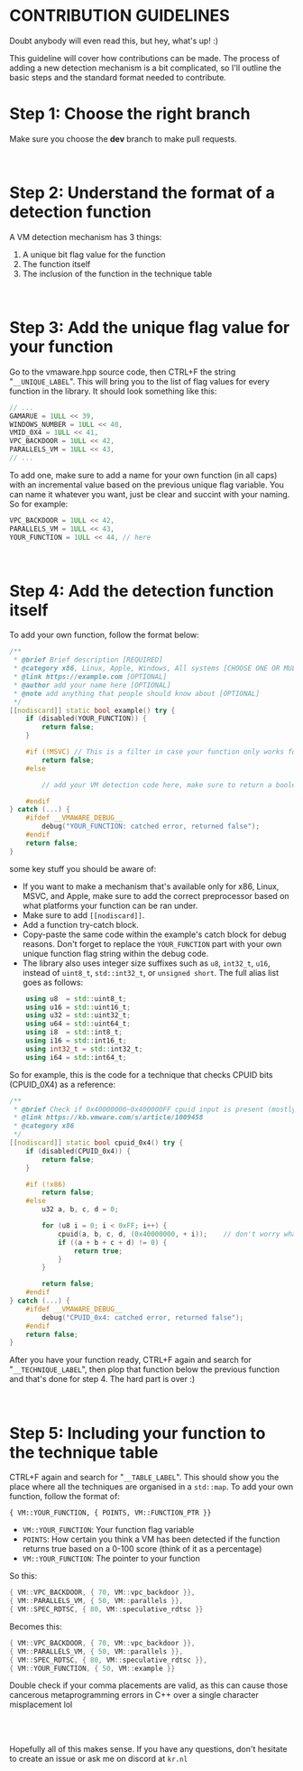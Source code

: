 # CONTRIBUTION GUIDELINES

Doubt anybody will even read this, but hey, what's up! :)

This guideline will cover how contributions can be made. The process of adding a new detection mechanism is a bit complicated, so I'll outline the basic steps and the standard format needed to contribute.
<br>

# Step 1: Choose the right branch
Make sure you choose the **dev** branch to make pull requests. 

<br>

# Step 2: Understand the format of a detection function
A VM detection mechanism has 3 things:
1. A unique bit flag value for the function
2. The function itself
3. The inclusion of the function in the technique table

<br>

# Step 3: Add the unique flag value for your function
Go to the vmaware.hpp source code, then CTRL+F the string "`__UNIQUE_LABEL`". This will bring you to the list of flag values for every function in the library. It should look something like this:
```cpp
// ...
GAMARUE = 1ULL << 39,
WINDOWS_NUMBER = 1ULL << 40,
VMID_0X4 = 1ULL << 41,
VPC_BACKDOOR = 1ULL << 42,
PARALLELS_VM = 1ULL << 43,
// ...
```

To add one, make sure to add a name for your own function (in all caps) with an incremental value based on the previous unique flag variable. You can name it whatever you want, just be clear and succint with your naming. So for example:
```cpp
VPC_BACKDOOR = 1ULL << 42,
PARALLELS_VM = 1ULL << 43,
YOUR_FUNCTION = 1ULL << 44, // here
```


<br>

# Step 4: Add the detection function itself
To add your own function, follow the format below:

```cpp
/**
 * @brief Brief description [REQUIRED]
 * @category x86, Linux, Apple, Windows, All systems [CHOOSE ONE OR MULTIPLE, REQUIRED]
 * @link https://example.com [OPTIONAL]
 * @author add your name here [OPTIONAL]
 * @note add anything that people should know about [OPTIONAL]
 */
[[nodiscard]] static bool example() try {
    if (disabled(YOUR_FUNCTION)) {
        return false;
    }

    #if (!MSVC) // This is a filter in case your function only works for a specific platform. There are many macros such as "LINUX", "MSVC", "APPLE", and "x86". It's also case sensitive, so don't make any typos!
        return false;
    #else

        // add your VM detection code here, make sure to return a boolean (true = VM, false = baremetal)

    #endif
} catch (...) {
    #ifdef __VMAWARE_DEBUG__
        debug("YOUR_FUNCTION: catched error, returned false");
    #endif
    return false;
}
```


some key stuff you should be aware of:
- If you want to make a mechanism that's available only for x86, Linux, MSVC, and Apple, make sure to add the correct preprocessor based on what platforms your function can be ran under.
- Make sure to add `[[nodiscard]]`.
- Add a function try-catch block.
- Copy-paste the same code within the example's catch block for debug reasons. Don't forget to replace the `YOUR_FUNCTION` part with your own unique function flag string within the debug code.
- The library also uses integer size suffixes such as `u8`, `int32_t`, `u16`, instead of `uint8_t`, `std::int32_t`, or `unsigned short`. The full alias list goes as follows:
```cpp
    using u8  = std::uint8_t;
    using u16 = std::uint16_t;
    using u32 = std::uint32_t;
    using u64 = std::uint64_t;
    using i8  = std::int8_t;
    using i16 = std::int16_t;
    using int32_t = std::int32_t;
    using i64 = std::int64_t;
```

So for example, this is the code for a technique that checks CPUID bits (CPUID_0X4) as a reference:
```cpp
/**
 * @brief Check if 0x40000000~0x400000FF cpuid input is present (mostly present in VMs, according to VMware)
 * @link https://kb.vmware.com/s/article/1009458
 * @category x86
 */
[[nodiscard]] static bool cpuid_0x4() try {
    if (disabled(CPUID_0x4)) {
        return false;
    }

    #if (!x86)
        return false;
    #else
        u32 a, b, c, d = 0;

        for (u8 i = 0; i < 0xFF; i++) {
            cpuid(a, b, c, d, (0x40000000, + i));    // don't worry what this does, it's just an example after all
            if ((a + b + c + d) != 0) {
                return true;
            }
        }

        return false;
    #endif
} catch (...) { 
    #ifdef __VMAWARE_DEBUG__
        debug("CPUID_0x4: catched error, returned false");
    #endif
    return false;
}
```

After you have your function ready, CTRL+F again and search for "`__TECHNIQUE_LABEL`", then plop that function below the previous function and that's done for step 4. The hard part is over :)

<br>

# Step 5: Including your function to the technique table
CTRL+F again and search for "`__TABLE_LABEL`". This should show you the place where all the techniques are organised in a `std::map`. To add your own function, follow the format of:
```
{ VM::YOUR_FUNCTION, { POINTS, VM::FUNCTION_PTR }}
```

- `VM::YOUR_FUNCTION`: Your function flag variable 
- `POINTS`: How certain you think a VM has been detected if the function returns true based on a 0-100 score (think of it as a percentage)
- `VM::YOUR_FUNCTION`: The pointer to your function

So this:
```cpp
{ VM::VPC_BACKDOOR, { 70, VM::vpc_backdoor }},
{ VM::PARALLELS_VM, { 50, VM::parallels }},
{ VM::SPEC_RDTSC, { 80, VM::speculative_rdtsc }}
```

Becomes this:
```cpp
{ VM::VPC_BACKDOOR, { 70, VM::vpc_backdoor }},
{ VM::PARALLELS_VM, { 50, VM::parallels }},
{ VM::SPEC_RDTSC, { 80, VM::speculative_rdtsc }},
{ VM::YOUR_FUNCTION, { 50, VM::example }}
```

Double check if your comma placements are valid, as this can cause those cancerous metaprogramming errors in C++ over a single character misplacement lol

<br>
<br>

Hopefully all of this makes sense. If you have any questions, don't hesitate to create an issue or ask me on discord at `kr.nl`
